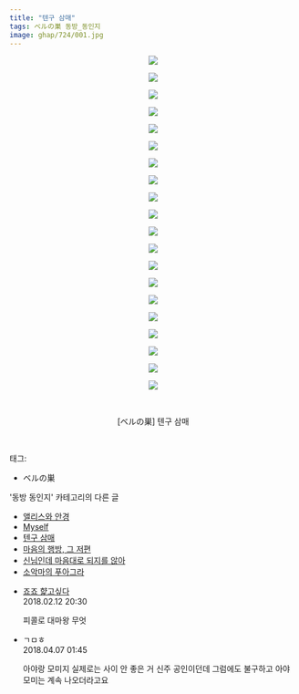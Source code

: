 ```yaml
---
title: "텐구 삼매"
tags: ベルの巣 동방_동인지
image: ghap/724/001.jpg
---
```

<div class="article">
<p style="text-align: center; clear: none; float: none;"><img src="{{ site.nasurl }}/ghap/724/001.jpg"/></p>
<p style="text-align: center; clear: none; float: none;"><img src="{{ site.nasurl }}/ghap/724/002.jpg"/></p>
<p style="text-align: center; clear: none; float: none;"><img src="{{ site.nasurl }}/ghap/724/003.jpg"/></p>
<p style="text-align: center; clear: none; float: none;"><img src="{{ site.nasurl }}/ghap/724/004.jpg"/></p>
<p style="text-align: center; clear: none; float: none;"><img src="{{ site.nasurl }}/ghap/724/005.jpg"/></p>
<p style="text-align: center; clear: none; float: none;"><img src="{{ site.nasurl }}/ghap/724/006.jpg"/></p>
<p style="text-align: center; clear: none; float: none;"><img src="{{ site.nasurl }}/ghap/724/007.jpg"/></p>
<p style="text-align: center; clear: none; float: none;"><img src="{{ site.nasurl }}/ghap/724/008.jpg"/></p>
<p style="text-align: center; clear: none; float: none;"><img src="{{ site.nasurl }}/ghap/724/009.jpg"/></p>
<p style="text-align: center; clear: none; float: none;"><img src="{{ site.nasurl }}/ghap/724/010.jpg"/></p>
<p style="text-align: center; clear: none; float: none;"><img src="{{ site.nasurl }}/ghap/724/011.jpg"/></p>
<p style="text-align: center; clear: none; float: none;"><img src="{{ site.nasurl }}/ghap/724/012.jpg"/></p>
<p style="text-align: center; clear: none; float: none;"><img src="{{ site.nasurl }}/ghap/724/013.jpg"/></p>
<p style="text-align: center; clear: none; float: none;"><img src="{{ site.nasurl }}/ghap/724/014.jpg"/></p>
<p style="text-align: center; clear: none; float: none;"><img src="{{ site.nasurl }}/ghap/724/015.jpg"/></p>
<p style="text-align: center; clear: none; float: none;"><img src="{{ site.nasurl }}/ghap/724/016.jpg"/></p>
<p style="text-align: center; clear: none; float: none;"><img src="{{ site.nasurl }}/ghap/724/017.jpg"/></p>
<p style="text-align: center; clear: none; float: none;"><img src="{{ site.nasurl }}/ghap/724/018.jpg"/></p>
<p style="text-align: center; clear: none; float: none;"><img src="{{ site.nasurl }}/ghap/724/019.jpg"/></p>
<p style="text-align: center; clear: none; float: none;"><img src="{{ site.nasurl }}/ghap/724/020.jpg"/></p>
<p style="text-align: center; clear: none; float: none;"><br/></p>
<p style="text-align: center; clear: none; float: none;">[ベルの巣] 텐구 삼매</p>
<p><br/></p>
</div><div class="tagTrail">
<p>태그: </p>
<ul>
<li>ベルの巣</li>
</ul>
</div><div class="another">
<p>'동방 동인지' 카테고리의 다른 글</p>
<ul>
<li><a href="/2016-07-07-ghap_726">앨리스와 안경</a></li>
<li><a href="/2016-07-07-ghap_725">Myself</a></li>
<li><a href="/2016-07-07-ghap_724">텐구 삼매</a></li>
<li><a href="/2016-07-07-ghap_723">마음의 행방, 그 저편</a></li>
<li><a href="/2016-07-07-ghap_722">신님인데 마음대로 되지를 않아</a></li>
<li><a href="/2016-07-07-ghap_721">소악마의 푸아그라</a></li>
</ul>
</div><div class="cb_module cb_fluid">
<div class="cb_wrt cb_profile">
<div class="comment">
<ul>
<li class="cb_thumb_off" id="comment15198255">
<div class="cb_comment_area">
<div class="cb_info_area">
<div class="cb_section">
<span class="cb_nick_name"> <a href="http://aaa" onclick="return openLinkInNewWindow(this)">죠죠 햝고싶다</a></span>
</div>
<div class="cb_section">
<span class="cb_date">2018.02.12 20:30 </span>
</div>
</div>
<div class="cb_dsc_comment">
<p class="cb_dsc">
											피콜로 대마왕 무엇
										</p>
</div>
</div></li>
<li class="cb_thumb_off" id="comment15234715">
<div class="cb_comment_area">
<div class="cb_info_area">
<div class="cb_section">
<span class="cb_nick_name">ㄱㅁㅎ</span>
</div>
<div class="cb_section">
<span class="cb_date">2018.04.07 01:45 </span>
</div>
</div>
<div class="cb_dsc_comment">
<p class="cb_dsc">
											아야랑 모미지 실제로는 사이 안 좋은 거 신주 공인이던데 그럼에도 불구하고 아야모미는 계속 나오더라고요
										</p>
</div>
</div></li>
</ul>
</div>
</div><!-- commentList close -->
</div>
